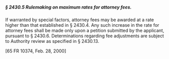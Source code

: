 ##### § 2430.5 Rulemaking on maximum rates for attorney fees. #####

If warranted by special factors, attorney fees may be awarded at a rate higher than that established in § 2430.4. Any such increase in the rate for attorney fees shall be made only upon a petition submitted by the applicant, pursuant to § 2430.6. Determinations regarding fee adjustments are subject to Authority review as specified in § 2430.13.

[65 FR 10374, Feb. 28, 2000]